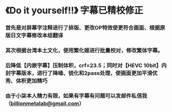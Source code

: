# 《Do it yourself!!》   字幕已精校修正

### 首先是对**屏幕字注释**进行了排版、更改OP特效使更符合画面、根据原版日文字幕修改本组翻译

### 其次根据台湾本土文化，使用繁化姬进行批量校对，修改繁体字幕。

### 后降低【内嵌字幕】压制体积，crf=23.5；同时对【HEVC 10bit】内封字幕版本，进行了降噪、锐化和2pass处理，使画面更加平滑优秀、体积更加精巧

### 由于小柒本人精力有限，如果有字幕有问题可以发邮件私信我（billionmetalab@gmail.com）
